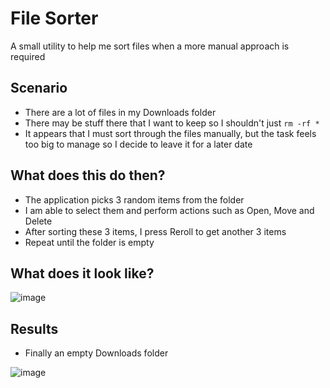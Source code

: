 # File Sorter
A small utility to help me sort files when a more manual approach is required

## Scenario
- There are a lot of files in my Downloads folder
- There may be stuff there that I want to keep so I shouldn't just `rm -rf *`
- It appears that I must sort through the files manually, but the task feels too big to manage so I decide to leave it for a later date

## What does this do then?
- The application picks 3 random items from the folder
- I am able to select them and perform actions such as Open, Move and Delete
- After sorting these 3 items, I press Reroll to get another 3 items
- Repeat until the folder is empty

## What does it look like?
![image](https://github.com/user-attachments/assets/fb1656a0-c8b9-4d8e-b9a5-c8c1f475d5ca)

## Results
- Finally an empty Downloads folder

![image](https://github.com/user-attachments/assets/84ed3ac7-428d-4761-89da-3463069378f8)

